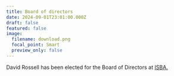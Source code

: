 ```yaml
---
title: Board of directors
date: 2024-09-01T23:01:00.000Z
draft: false
featured: false
image:
  filename: download.png
  focal_point: Smart
  preview_only: false
---
```

David Rossell has been elected for the Board of Directors at [ISBA.](https://bayesian.org/)
